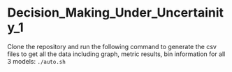 # Decision_Making_Under_Uncertainity_1
Clone the repository and run the following command to generate the csv files to get all the data including graph, metric results, bin information for all 3 models:
`./auto.sh`
